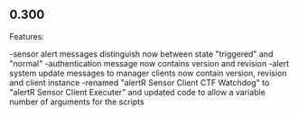 ## 0.300

Features:

-sensor alert messages distinguish now between state "triggered" and "normal"
-authentication message now contains version and revision
-alert system update messages to manager clients now contain version, revision and client instance
-renamed "alertR Sensor Client CTF Watchdog" to "alertR Sensor Client Executer" and updated code to allow a variable number of arguments for the scripts